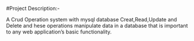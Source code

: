 
#Project Description:- 

A Crud Operation system with mysql database 
Creat,Read,Update and Delete and hese operations manipulate data in a database that is important to any web application’s basic functionality.
